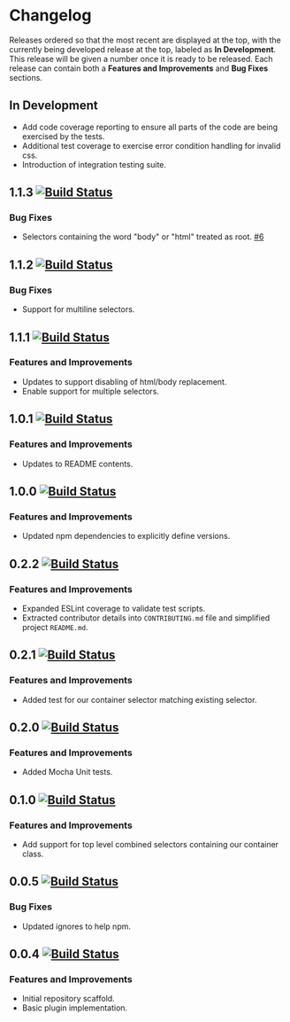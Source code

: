 
# Changelog

Releases ordered so that the most recent are displayed at the top, with the currently being developed release at the top, labeled as **In Development**. This release will be given a number once it is ready to be released. Each release can contain both a **Features and Improvements** and **Bug Fixes** sections.

## In Development

* Add code coverage reporting to ensure all parts of the code are being exercised by the tests.
* Additional test coverage to exercise error condition handling for invalid css.
* Introduction of integration testing suite.

## 1.1.3 [![Build Status](https://travis-ci.org/dbtedman/postcss-prefixwrap.svg?branch=1.1.3)](https://travis-ci.org/dbtedman/postcss-prefixwrap)

### Bug Fixes

* Selectors containing the word "body" or "html" treated as root. [#6](https://github.com/dbtedman/postcss-prefixwrap/issues/6)

## 1.1.2 [![Build Status](https://travis-ci.org/dbtedman/postcss-prefixwrap.svg?branch=1.1.2)](https://travis-ci.org/dbtedman/postcss-prefixwrap)

### Bug Fixes

* Support for multiline selectors.

## 1.1.1 [![Build Status](https://travis-ci.org/dbtedman/postcss-prefixwrap.svg?branch=1.1.1)](https://travis-ci.org/dbtedman/postcss-prefixwrap)

### Features and Improvements

* Updates to support disabling of html/body replacement.
* Enable support for multiple selectors.

## 1.0.1 [![Build Status](https://travis-ci.org/dbtedman/postcss-prefixwrap.svg?branch=1.0.1)](https://travis-ci.org/dbtedman/postcss-prefixwrap)

### Features and Improvements

* Updates to README contents.

## 1.0.0 [![Build Status](https://travis-ci.org/dbtedman/postcss-prefixwrap.svg?branch=1.0.0)](https://travis-ci.org/dbtedman/postcss-prefixwrap)

### Features and Improvements

* Updated npm dependencies to explicitly define versions.

## 0.2.2 [![Build Status](https://travis-ci.org/dbtedman/postcss-prefixwrap.svg?branch=0.2.2)](https://travis-ci.org/dbtedman/postcss-prefixwrap)

### Features and Improvements

* Expanded ESLint coverage to validate test scripts.
* Extracted contributor details into `CONTRIBUTING.md` file and simplified project `README.md`.

## 0.2.1 [![Build Status](https://travis-ci.org/dbtedman/postcss-prefixwrap.svg?branch=0.2.1)](https://travis-ci.org/dbtedman/postcss-prefixwrap)

### Features and Improvements

* Added test for our container selector matching existing selector.

## 0.2.0 [![Build Status](https://travis-ci.org/dbtedman/postcss-prefixwrap.svg?branch=0.2.0)](https://travis-ci.org/dbtedman/postcss-prefixwrap)

### Features and Improvements

* Added Mocha Unit tests.

## 0.1.0 [![Build Status](https://travis-ci.org/dbtedman/postcss-prefixwrap.svg?branch=0.1.0)](https://travis-ci.org/dbtedman/postcss-prefixwrap)

### Features and Improvements

* Add support for top level combined selectors containing our container class.

## 0.0.5 [![Build Status](https://travis-ci.org/dbtedman/postcss-prefixwrap.svg?branch=0.0.5)](https://travis-ci.org/dbtedman/postcss-prefixwrap)

### Bug Fixes

* Updated ignores to help npm.

## 0.0.4 [![Build Status](https://travis-ci.org/dbtedman/postcss-prefixwrap.svg?branch=0.0.4)](https://travis-ci.org/dbtedman/postcss-prefixwrap)

### Features and Improvements

* Initial repository scaffold.
* Basic plugin implementation.
